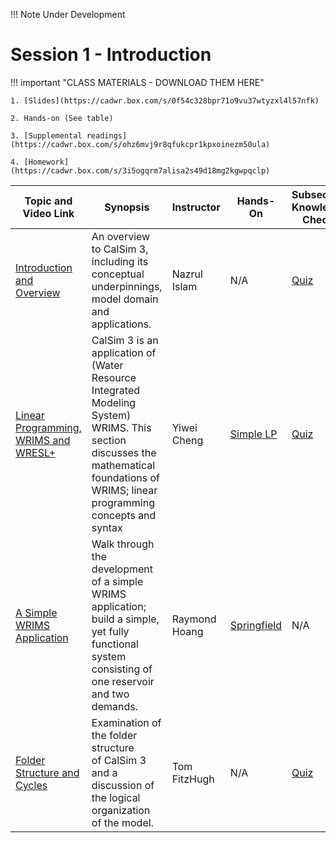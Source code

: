 !!! Note
    Under Development

# Session 1 - Introduction

!!! important "CLASS MATERIALS - DOWNLOAD THEM HERE"
   
    1. [Slides](https://cadwr.box.com/s/0f54c328bpr71o9vu37wtyzxl4l57nfk)

    2. Hands-on (See table)

    3. [Supplemental readings](https://cadwr.box.com/s/ohz6mvj9r8qfukcpr1kpxoinezm50ula)

    4. [Homework](https://cadwr.box.com/s/3i5ogqrm7alisa2s49d18mg2kgwpqclp)


| Topic and Video Link | Synopsis | Instructor |Hands-On | Subsection Knowledge Check  | 
| --- | --- | --- | --- | --- |
| [Introduction and Overview](https://cadwr.box.com/s/vp9d7buzus3goc4zhphnsz0jqbixv0hy)  | An overview to CalSim 3, including its conceptual underpinnings, model domain and applications.  | Nazrul Islam | N/A | [Quiz](https://forms.office.com/g/shQB9T4Fbr?origin=lprLink) |
| [Linear Programming, WRIMS and WRESL+](https://cadwr.box.com/s/7ivamp7dfzb6zescv3oh12pdbzwvke3m) | CalSim 3 is an application of (Water Resource Integrated Modeling System) WRIMS. This section discusses the mathematical foundations of WRIMS; linear programming concepts and syntax |  Yiwei Cheng | [Simple LP](https://cadwr.box.com/s/8mxuytui3yd6t8jj76a3b7frrwlqq2ov) | [Quiz](https://forms.office.com/g/jY3WQmYmSg?origin=lprLink) |
| [A Simple WRIMS Application](https://cadwr.box.com/s/e76eo1lemgnv917fldm32qg2l9zaksea) | Walk through the development of a simple WRIMS application; build a simple, yet fully functional system consisting of one reservoir and two demands. | Raymond Hoang | [Springfield](https://cadwr.box.com/s/9odtbqopltbgqye7ukkw0uz5pdwll5uf) | N/A |
| [Folder Structure and Cycles](https://cadwr.box.com/s/yhfvcshy3cwjaihh57yhrodzhgu04f6f) | Examination of the folder structure of CalSim 3 and a discussion of the logical organization of the model. | Tom FitzHugh | N/A | [Quiz](https://forms.office.com/g/9LH4H56USX?origin=lprLink) |

